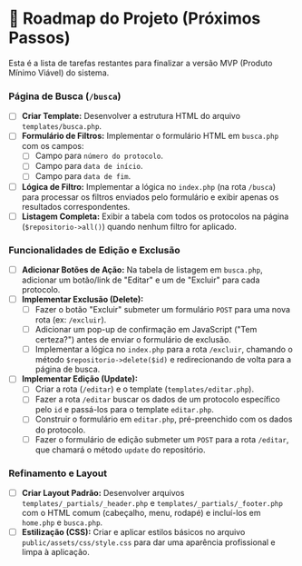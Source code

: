 # 🚧 Roadmap do Projeto (Próximos Passos)

Esta é a lista de tarefas restantes para finalizar a versão MVP (Produto Mínimo Viável) do sistema.

### Página de Busca (`/busca`)
- [ ] **Criar Template:** Desenvolver a estrutura HTML do arquivo `templates/busca.php`.
- [ ] **Formulário de Filtros:** Implementar o formulário HTML em `busca.php` com os campos:
    - [ ] Campo para `número do protocolo`.
    - [ ] Campo para `data de início`.
    - [ ] Campo para `data de fim`.
- [ ] **Lógica de Filtro:** Implementar a lógica no `index.php` (na rota `/busca`) para processar os filtros enviados pelo formulário e exibir apenas os resultados correspondentes.
- [ ] **Listagem Completa:** Exibir a tabela com todos os protocolos na página (`$repositorio->all()`) quando nenhum filtro for aplicado.

### Funcionalidades de Edição e Exclusão
- [ ] **Adicionar Botões de Ação:** Na tabela de listagem em `busca.php`, adicionar um botão/link de "Editar" e um de "Excluir" para cada protocolo.
- [ ] **Implementar Exclusão (Delete):**
    - [ ] Fazer o botão "Excluir" submeter um formulário `POST` para uma nova rota (ex: `/excluir`).
    - [ ] Adicionar um pop-up de confirmação em JavaScript ("Tem certeza?") antes de enviar o formulário de exclusão.
    - [ ] Implementar a lógica no `index.php` para a rota `/excluir`, chamando o método `$repositorio->delete($id)` e redirecionando de volta para a página de busca.
- [ ] **Implementar Edição (Update):**
    - [ ] Criar a rota (`/editar`) e o template (`templates/editar.php`).
    - [ ] Fazer a rota `/editar` buscar os dados de um protocolo específico pelo `id` e passá-los para o template `editar.php`.
    - [ ] Construir o formulário em `editar.php`, pré-preenchido com os dados do protocolo.
    - [ ] Fazer o formulário de edição submeter um `POST` para a rota `/editar`, que chamará o método `update` do repositório.

### Refinamento e Layout
- [ ] **Criar Layout Padrão:** Desenvolver arquivos `templates/_partials/_header.php` e `templates/_partials/_footer.php` com o HTML comum (cabeçalho, menu, rodapé) e incluí-los em `home.php` e `busca.php`.
- [ ] **Estilização (CSS):** Criar e aplicar estilos básicos no arquivo `public/assets/css/style.css` para dar uma aparência profissional e limpa à aplicação.